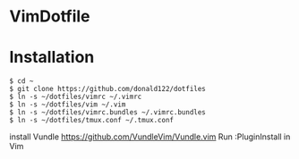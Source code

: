 # VimDotfile

# Installation


```
$ cd ~
$ git clone https://github.com/donald122/dotfiles
$ ln -s ~/dotfiles/vimrc ~/.vimrc
$ ln -s ~/dotfiles/vim ~/.vim
$ ln -s ~/dotfiles/vimrc.bundles ~/.vimrc.bundles
$ ln -s ~/dotfiles/tmux.conf ~/.tmux.conf
```
install Vundle https://github.com/VundleVim/Vundle.vim
Run :PluginInstall in Vim
